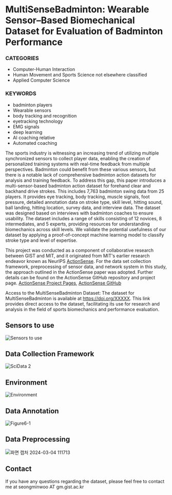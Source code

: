 
# MultiSenseBadminton: Wearable Sensor–Based Biomechanical Dataset for Evaluation of Badminton Performance

### CATEGORIES

- Computer-Human Interaction
- Human Movement and Sports Science not elsewhere classified
- Applied Computer Science

### KEYWORDS

- badminton players
- Wearable sensors
- body tracking and recognition
- eyetracking technology
- EMG signals
- deep learning
- AI coaching relative
- Automated coaching

The sports industry is witnessing an increasing trend of utilizing multiple synchronized sensors to collect player data, enabling the creation of personalized training systems with real-time feedback from multiple perspectives. Badminton could benefit from these various sensors, but there is a notable lack of comprehensive badminton action datasets for analysis and training feedback. To address this gap, this paper introduces a multi-sensor-based badminton action dataset for forehand clear and backhand drive strokes. This includes 7,763 badminton swing data from 25 players. It provides eye tracking, body tracking, muscle signals, foot pressure, detailed annotation data on stroke type, skill level, hitting sound, ball landing, hitting location, survey data, and interview data. The dataset was designed based on interviews with badminton coaches to ensure usability. The dataset includes a range of skills consisting of 12 novices, 8 intermediates, and 5 experts, providing resources for understanding biomechanics across skill levels. We validate the potential usefulness of our dataset by applying a proof-of-concept machine learning model to classify stroke type and level of expertise.

This project was conducted as a component of collaborative research between GIST and MIT, and it originated from MIT's earlier research endeavor known as NeurIPS [ActionSense](https://proceedings.neurips.cc/paper_files/paper/2022/file/5985e81d65605827ac35401999aea22a-Paper-Datasets_and_Benchmarks.pdf). For the data set collection framework, preprocessing of sensor data, and network system in this study, the approach outlined in the ActionSense paper was adopted. Further details can be found on the ActionSense GitHub repository and project page. [ActionSense Project Pages](https://action-net.csail.mit.edu/), [ActionSense GitHub](https://github.com/delpreto/ActionNet)

Access to the MultiSenseBadminton Dataset: The dataset for MultiSenseBadminton is available at https://doi.org/XXXXX. This link provides direct access to the dataset, facilitating its use for research and analysis in the field of sports biomechanics and performance evaluation.

## Sensors to use

![Sensors to use](https://user-images.githubusercontent.com/79134282/233352475-a961fe8a-ba6c-4d77-a83b-8449ddeea52e.jpg)

## Data Collection Framework

![SciData 2](https://github.com/dailyminiii/MultiSenseBadminton/assets/79134282/7a499e20-4744-4a20-ba83-f5c5a95e2aee)


## Environment

![Environment](https://user-images.githubusercontent.com/79134282/233352857-31ca2d5e-73ab-4e29-b44b-ae304c2011ab.jpg)

## Data Annotation

![Figure6-1](https://github.com/dailyminiii/MultiSenseBadminton/assets/79134282/281243d5-f841-422f-8b75-3b1dea3753da)


## Data Preprocessing

![화면 캡처 2024-03-04 111713](https://github.com/dailyminiii/MultiSenseBadminton/assets/79134282/8672aee8-c37a-4e80-86c6-f4b49ca6ffb8)



## Contact

If you have any questions regarding the dataset, please feel free to contact me at seongminwoo AT gm.gist.ac.kr









